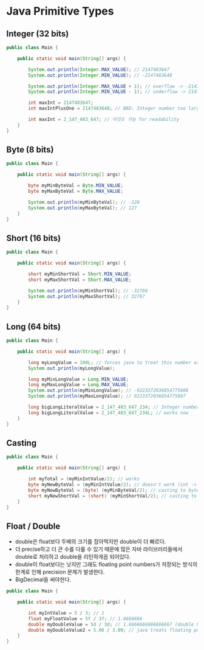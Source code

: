 # Java Primitive Types

## Integer (32 bits)

```java
public class Main {

    public static void main(String[] args) {

        System.out.println(Integer.MAX_VALUE); // 2147483647
        System.out.println(Integer.MIN_VALUE); // -2147483648

        System.out.println(Integer.MAX_VALUE + 1); // overflow -> -2147483648
        System.out.println(Integer.MIN_VALUE - 1); // underflow -> 2147483647

        int maxInt = 2147483647;
        int maxIntPlusOne = 2147483648; // BAD: Integer number too large

        int maxInt = 2_147_483_647; // 이것도 가능 for readability
    }
}
```

## Byte (8 bits)

```java
public class Main {

    public static void main(String[] args) {

        byte myMinByteVal = Byte.MIN_VALUE;
        byte myMaxByteVal = Byte.MAX_VALUE;

        System.out.println(myMinByteVal); // -128
        System.out.println(myMaxByteVal); // 127
    }
}
```

## Short (16 bits)

```java
public class Main {

    public static void main(String[] args) {

        short myMinShortVal = Short.MIN_VALUE;
        short myMaxShortVal = Short.MAX_VALUE;

        System.out.println(myMinShortVal); // -32768
        System.out.println(myMaxShortVal); // 32767
    }
}
```

## Long (64 bits)

```java
public class Main {

    public static void main(String[] args) {

        long myLongValue = 100L; // forces java to treat this number as long
        System.out.println(myLongValue);

        long myMinLongValue = Long.MIN_VALUE;
        long myMaxLongValue = Long.MAX_VALUE;
        System.out.println(myMinLongValue); // -9223372036854775808
        System.out.println(myMaxLongValue); // 9223372036854775807

        long bigLongLiteralValue = 2_147_483_647_234; // Integer number too large
        long bigLongLiteralValue = 2_147_483_647_234L; // works now
    }
}
```

## Casting

```java
public class Main {

    public static void main(String[] args) {

        int myTotal = (myMinIntValue/2); // works
        byte myNewByteVal = (myMinIntValue/2); // doesn't work (int -> byte)
        byte myNewByteVal = (byte) (myMinByteVal/2); // casting to byte
        short myNewShortVal = (short) (myMinShortVal/2); // casting to short
    }
}

```

## Float / Double

- double은 float보다 두배의 크기를 잡아먹지만 double이 더 빠르다.
- 더 precise하고 더 큰 수를 다룰 수 있기 때문에 많은 자바 라이브러리들에서 double로 처리하고 double을 리턴하게끔 되어있다.
- double이 float보다는 낫지만 그래도 floating point numbers가 저장되는 방식의 한계로 인해 precision 문제가 발생한다.
- BigDecimal을 써야한다.

```java
public class Main {

    public static void main(String[] args) {

        int myIntValue = 5 / 3; // 1
        float myFloatValue = 5f / 3f; // 1.6666666
        double myDoubleValue = 5d / 3d; // 1.6666666666666667 (double has more precision)
        double myDoubleValue2 = 5.00 / 3.00; // java treats floating point numbers as double as default
    }
}

```
